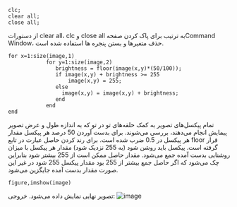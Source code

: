 ```
clc;
clear all;
close all;
```
از دستورات clear all، clc و close all  به ترتیب برای پاک کردن صفحهCommand Window، حذف متغیرها و بستن پنجره ها استفاده شده است.
```
for x=1:size(image,1)
            for y=1:size(image,2)
               brightness = floor(image(x,y)*(50/100));
               if image(x,y) + brightness >= 255
                   image(x,y) = 255;
               else               
                 image(x,y) = image(x,y) + brightness;
               end
            end
end
```
تمام پیکسل‌های تصویر به کمک حلقه‌های تو در تو که به اندازه طول و عرض تصویر پیمایش انجام می‌دهند، بررسی می‌شوند. برای بدست آوردن 50 درصد هر پیکسل مقدار هر پیکسل در 0.5 ضرب شده است. برای رند کردن حاصل عبارت در تابع floor قرار گرفته است. پیکسل باید روشن شود (به 255 نزدیک شود) مقدار هر پیکسل با میزان روشنایی بدست آمده جمع می‌شود. مقدار حاصل ممکن است از 255 بیشتر شود بنابراین چک می‌شود که اگر حاصل جمع بیشتر از 255 بود مقدار پیکسل 255 شود در غیر این صورت مقدار بدست آمده جایگزین می‌شود.
```
figure,imshow(image)
```
تصویر نهایی نمایش داده می‌شود. خروجی:
 ![image](https://github.com/semnan-university-ai/image-processing-class-002/blob/main/exercises/fvatani/5/tamrin5.png)

